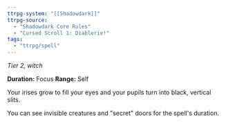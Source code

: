 ```yaml
---
ttrpg-system: "[[Shadowdark]]"
ttrpg-source: 
  - "Shadowdark Core Rules"
  - "Cursed Scroll 1: Diablerie!"
tags:
  - "ttrpg/spell"
---
```

*Tier 2, witch*

**Duration:** Focus
**Range:** Self

Your irises grow to fill your eyes and your pupils turn into black, vertical slits.

You can see invisible creatures and "secret" doors for the spell's duration.
